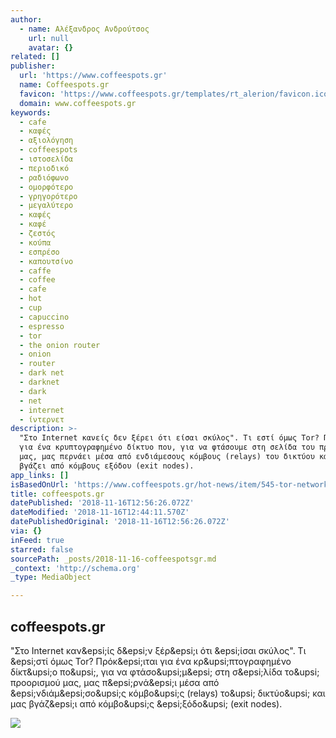 ```yaml
---
author:
  - name: Αλέξανδρος Ανδρούτσος
    url: null
    avatar: {}
related: []
publisher:
  url: 'https://www.coffeespots.gr'
  name: Coffeespots.gr
  favicon: 'https://www.coffeespots.gr/templates/rt_alerion/favicon.ico'
  domain: www.coffeespots.gr
keywords:
  - cafe
  - καφές
  - αξιολόγηση
  - coffeespots
  - ιστοσελίδα
  - περιοδικό
  - ραδιόφωνο
  - ομορφότερο
  - γρηγορότερο
  - μεγαλύτερο
  - καφές
  - καφέ
  - ζεστός
  - κούπα
  - εσπρέσο
  - καπουτσίνο
  - caffe
  - coffee
  - cafe
  - hot
  - cup
  - capuccino
  - espresso
  - tor
  - the onion router
  - onion
  - router
  - dark net
  - darknet
  - dark
  - net
  - internet
  - ίντερνετ
description: >-
  "Στο Internet κανείς δεν ξέρει ότι είσαι σκύλος". Τι εστί όμως Tor? Πρόκειται
  για ένα κρυπτογραφημένο δίκτυο που, για να φτάσουμε στη σελίδα του προορισμού
  μας, μας περνάει μέσα από ενδιάμεσους κόμβους (relays) του δικτύου και μας
  βγάζει από κόμβους εξόδου (exit nodes).
app_links: []
isBasedOnUrl: 'https://www.coffeespots.gr/hot-news/item/545-tor-network'
title: coffeespots.gr
datePublished: '2018-11-16T12:56:26.072Z'
dateModified: '2018-11-16T12:44:11.570Z'
datePublishedOriginal: '2018-11-16T12:56:26.072Z'
via: {}
inFeed: true
starred: false
sourcePath: _posts/2018-11-16-coffeespotsgr.md
_context: 'http://schema.org'
_type: MediaObject

---
```

<article style=""><h1>coffeespots.gr</h1><p>"Στο Internet καν&amp;epsi;ίς δ&amp;epsi;ν ξέρ&amp;epsi;ι ότι &amp;epsi;ίσαι σκύλος". Τι &amp;epsi;στί όμως Tor? Πρόκ&amp;epsi;ιται για ένα κρ&amp;upsi;πτογραφημένο δίκτ&amp;upsi;ο πο&amp;upsi;, για να φτάσο&amp;upsi;μ&amp;epsi; στη σ&amp;epsi;λίδα το&amp;upsi; προορισμού μας, μας π&amp;epsi;ρνά&amp;epsi;ι μέσα από &amp;epsi;νδιάμ&amp;epsi;σο&amp;upsi;ς κόμβο&amp;upsi;ς (relays) το&amp;upsi; δικτύο&amp;upsi; και μας βγάζ&amp;epsi;ι από κόμβο&amp;upsi;ς &amp;epsi;ξόδο&amp;upsi; (exit nodes).</p><img src="https://www.coffeespots.gr/media/k2/items/cache/16fd96deba85a06311383433f152ed24_XL.jpg" /></article>